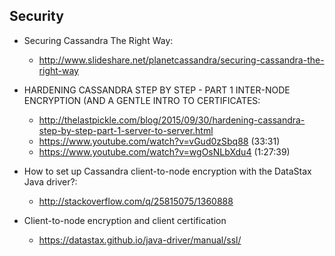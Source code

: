 ## Security

* Securing Cassandra The Right Way:
  * http://www.slideshare.net/planetcassandra/securing-cassandra-the-right-way

* HARDENING CASSANDRA STEP BY STEP - PART 1 INTER-NODE ENCRYPTION (AND A GENTLE INTRO TO CERTIFICATES:
  * http://thelastpickle.com/blog/2015/09/30/hardening-cassandra-step-by-step-part-1-server-to-server.html
  * https://www.youtube.com/watch?v=vGud0zSbq88 (33:31)
  * https://www.youtube.com/watch?v=wgOsNLbXdu4 (1:27:39)

* How to set up Cassandra client-to-node encryption with the DataStax Java driver?:
  * http://stackoverflow.com/q/25815075/1360888

* Client-to-node encryption and client certification
  * https://datastax.github.io/java-driver/manual/ssl/
